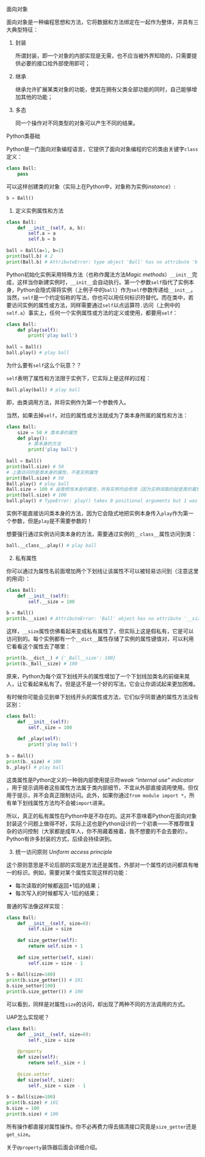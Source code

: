 面向对象

面向对象是一种编程思想和方法，它将数据和方法绑定在一起作为整体，并具有三大典型特征：

1. 封装

   所谓封装，即一个对象的内部实现是无需，也不应当被外界知晓的，只需要提供必要的接口给外部使用即可；

2. 继承

   继承允许扩展某类对象的功能，使其在拥有父类全部功能的同时，自己能够增加其他的功能；

3. 多态

   同一个操作对不同类型的对象可以产生不同的结果。

Python类基础

Python是一门面向对象编程语言，它提供了面向对象编程的它的类由关键字`class`定义：

```python
class Ball:
    pass
```

可以这样创建类的对象（实际上在Python中，对象称为实例*instance*）:

```python
b = Ball()
```

1. 定义实例属性和方法

```python
class Ball:
    def __init__(self, a, b):
        self.a = a
        self.b = b
        
ball = Ball(a=1, b=2)
print(ball.b) # 2
print(Ball.b) # AttributeError: type object 'Ball' has no attribute 'b'
```

Python初始化实例采用特殊方法（也称作魔法方法*Magic methods*）`__init__`完成，这样当你新建实例时，`__init__`会自动执行。第一个参数`self`指代了实例本身，Python会隐式得将实例（上例子中的`ball`）作为`self`参数传递给`__init__`。当然，`self`是一个约定俗称的写法，你也可以用任何标识符替代。而在类中，若要访问实例的属性或方法，同样需要通过`self`以点运算符`.`访问（上例中的`self.a`）事实上，任何一个实例属性或方法的定义或使用，都要用`self`：

```python
class Ball:
    def play(self):
        print('play ball')
    
ball = Ball()
ball.play() # play ball
```

为什么要有`self`这么个玩意？？

`self`表明了属性和方法限于实例下，它实际上是这样的过程：

```python
Ball.play(ball) # play ball
```

即，由类调用方法，并将实例作为第一个参数传入。

当然，如果去掉`self`，对应的属性或方法就成为了类本身所属的属性和方法：

```python
class Ball:
    size = 50 # 类本身的属性
    def play():
        # 类本身的方法
        print('play ball')
        
ball = Ball()
print(ball.size) # 50
# 上面访问的是类本身的属性，不是实例属性
print(Ball.size) # 50
Ball.play() # play ball
Ball.size = 100 # 由类修改本身的属性，所有实例均会修改（因为实例读取的就是类的属性）
print(ball.size) # 100
ball.play() # TypeError: play() takes 0 positional arguments but 1 was given
```

实例不能直接访问类本身的方法，因为它会隐式地把实例本身传入`play`作为第一个参数，但是`play`是不需要参数的！

想要强行通过实例访问类本身的方法，需要通过实例的`__class__`属性访问到类：

```python
ball.__class__.play() # play ball
```

2. 私有属性

你可以通过为属性名前面增加两个下划线让该属性不可以被轻易访问到（注意这里的用词）：

```python
class Ball:
    def __init__(self):
        self.__size = 100
        
b = Ball()
print(b.__size) # AttributeError: 'Ball' object has no attribute '__size'
```

这样，`__size`属性仿佛看起来变成私有属性了，但实际上这是假私有，它是可以访问到的。每个实例都有一个`__dict__`属性存储了实例的属性键值对，可以利用它看看这个属性去了哪里：

```python
print(b.__dict__) # {'_Ball__size': 100}
print(b._Ball__size) # 100
```

原来，Python为每个双下划线开头的属性增加了一个下划线加类名的前缀来晃人，让它看起来私有了。但是这不是一个好的写法，它会让你调试起来更加困难。

有时候你可能会见到单下划线开头的属性或方法，它们似乎同普通的属性方法没有区别：

```python
class Ball:
    def __init__(self):
        self._size = 100
    
    def _play(self):
        print('play ball')
        
b = Ball()
print(b._size) # 100
b._play() # play ball
```

这类属性是Python定义的一种弱内部使用提示符*weak “internal use” indicator* ，用于提示调用者这些属性方法属于类内部细节，不宜从外部直接调用使用。但仅用于提示，并不会真正限制访问。此外，如果你通过`from module import *`，所有单下划线属性方法均不会被`import`进来。

所以，真正的私有属性在Python中是不存在的。这并不意味着Python在面向对象封装这个问题上做得不好，实际上这也是Python设计的一个初衷——不推荐做复杂的访问控制（大家都是成年人，你不用藏着掖着，我不想要的不会去要的）。Python有许多封装的方式，后续会持续讲到。

3. 统一访问原则 *Uniform access principle* 

这个原则意思是不论后部的实现是方法还是属性，外部对一个属性的访问都具有唯一的标识。例如，需要对某个属性实现这样的功能：

- 每次读取的时候都返回+1后的结果；
- 每次写入的时候都写入-1后的结果；

普通的写法像这样实现：

```python
class Ball:
    def __init__(self, size=0):
        self.size = size
       
    def size_getter(self):
        return self.size + 1
    
    def size_setter(self, size):
        self.size = size - 1
        
b = Ball(size=100)
print(b.size_getter()) # 101
b.size_setter(100)
print(b.size_getter()) # 100
```

可以看到，同样是对属性`size`的访问，却出现了两种不同的方法调用的方式。

UAP怎么实现呢？

```python
class Ball:
    def __init__(self, size=0):
        self._size = size
    
    @property
    def size(self):
        return self._size + 1
    
    @size.setter
    def size(self, size):
        self._size = size - 1
        
b = Ball(size=100)
print(b.size) # 101
b.size = 100
print(b.size) # 100
```

所有操作都直接对属性操作。你不必再费力得去搞清接口究竟是`size_getter`还是`get_size`。

关于`@property`装饰器后面会详细介绍。
